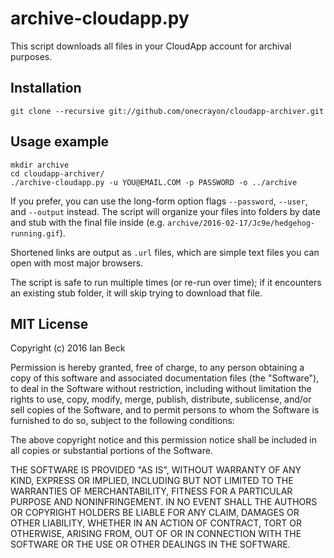 # archive-cloudapp.py

This script downloads all files in your CloudApp account for archival purposes.

## Installation

    git clone --recursive git://github.com/onecrayon/cloudapp-archiver.git

## Usage example

    mkdir archive
    cd cloudapp-archiver/
    ./archive-cloudapp.py -u YOU@EMAIL.COM -p PASSWORD -o ../archive

If you prefer, you can use the long-form option flags `--password`, `--user`, and `--output` instead. The script will organize your files into folders by date and stub with the final file inside (e.g. `archive/2016-02-17/Jc9e/hedgehog-running.gif`).

Shortened links are output as `.url` files, which are simple text files you can open with most major browsers.

The script is safe to run multiple times (or re-run over time); if it encounters an existing stub folder, it will skip trying to download that file.

## MIT License

Copyright (c) 2016 Ian Beck

Permission is hereby granted, free of charge, to any person obtaining a copy of this software and associated documentation files (the "Software"), to deal in the Software without restriction, including without limitation the rights to use, copy, modify, merge, publish, distribute, sublicense, and/or sell copies of the Software, and to permit persons to whom the Software is furnished to do so, subject to the following conditions:

The above copyright notice and this permission notice shall be included in all copies or substantial portions of the Software.

THE SOFTWARE IS PROVIDED "AS IS", WITHOUT WARRANTY OF ANY KIND, EXPRESS OR IMPLIED, INCLUDING BUT NOT LIMITED TO THE WARRANTIES OF MERCHANTABILITY, FITNESS FOR A PARTICULAR PURPOSE AND NONINFRINGEMENT. IN NO EVENT SHALL THE AUTHORS OR COPYRIGHT HOLDERS BE LIABLE FOR ANY CLAIM, DAMAGES OR OTHER LIABILITY, WHETHER IN AN ACTION OF CONTRACT, TORT OR OTHERWISE, ARISING FROM, OUT OF OR IN CONNECTION WITH THE SOFTWARE OR THE USE OR OTHER DEALINGS IN THE SOFTWARE.
